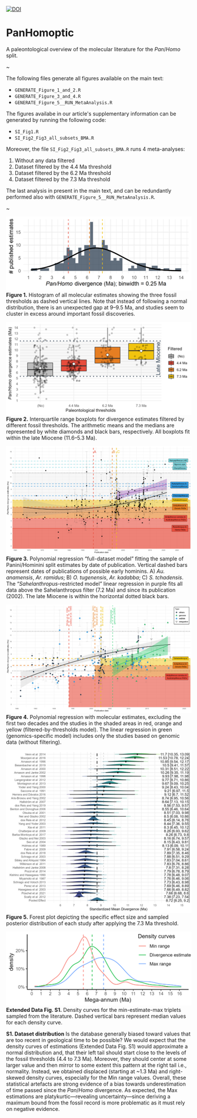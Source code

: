 [![DOI](https://zenodo.org/badge/355327359.svg)](https://zenodo.org/badge/latestdoi/355327359)

# PanHomoptic

A paleontological overview of the molecular literature for the *Pan*/*Homo* split.

~

The following files generate all figures available on the main text:

+ `GENERATE_Figure_1_and_2.R`
+ `GENERATE_Figure_3_and_4.R`
+ `GENERATE_Figure_5__RUN_MetaAnalysis.R`

The figures availabe in our article's supplementary information can be generated by running the following code:

+ `SI_Fig1.R`
+ `SI_Fig2_Fig3_all_subsets_BMA.R`

Moreover, the file `SI_Fig2_Fig3_all_subsets_BMA.R` runs 4 meta-analyses:

1. Without any data filtered
2. Dataset filtered by the 4.4 Ma threshold
3. Dataset filtered by the 6.2 Ma threshold
4. Dataset filtered by the 7.3 Ma threshold

The last analysis in present in the main text, and can be redundantly performed also with `GENERATE_Figure_5__RUN_MetaAnalysis.R`.

~

![Figure 1. Histogram of all molecular estimates showing the three fossil thresholds as dashed vertical lines. Note that instead of following a normal distribution, there is an unexpected gap at 9–9.5 Ma, and studies seem to cluster in excess around important fossil discoveries.](Figures/Figure_1.png)
**Figure 1.** Histogram of all molecular estimates showing the three fossil thresholds as dashed vertical lines. Note that instead of following a normal distribution, there is an unexpected gap at 9–9.5 Ma, and studies seem to cluster in excess around important fossil discoveries.

![Figure 2. Interquartile range boxplots for divergence estimates filtered by different fossil thresholds. The arithmetic means and the medians are represented by white diamonds and black bars, respectively. All boxplots fit within the late Miocene (11.6–5.3 Ma).](Figures/Figure_2.png)
**Figure 2.** Interquartile range boxplots for divergence estimates filtered by different fossil thresholds. The arithmetic means and the medians are represented by white diamonds and black bars, respectively. All boxplots fit within the late Miocene (11.6–5.3 Ma).

![Figure 3. Polynomial regression “full-dataset model” fitting the sample of Panini/Hominini split estimates by date of publication. Vertical dashed bars represent dates of publications of possible early hominins. A) Au. anamensis, Ar. ramidus; B) O. tugenensis, Ar. kadabba; C) S. tchadensis. The “Sahelanthropus-restricted model” linear regression in purple fits all data above the Sahelanthropus filter (7.2 Ma) and since its publication (2002). The late Miocene is within the horizontal dotted black bars.](Figures/Figure_3.png)
**Figure 3.** Polynomial regression “full-dataset model” fitting the sample of Panini/Hominini split estimates by date of publication. Vertical dashed bars represent dates of publications of possible early hominins. A) *Au. anamensis*, *Ar. ramidus*; B) *O. tugenensis*, *Ar. kadabba*; C) *S. tchadensis*. The “*Sahelanthropus*-restricted model” linear regression in purple fits all data above the Sahelanthropus filter (7.2 Ma) and since its publication (2002). The late Miocene is within the horizontal dotted black bars.

![Figure 4. Polynomial regression with molecular estimates, excluding the first two decades and the studies in the shaded areas in red, orange and yellow (filtered-by-thresholds model). The linear regression in green (genomics-specific model) includes only the studies based on genomic data (without filtering).](Figures/Figure_4.png)
**Figure 4.** Polynomial regression with molecular estimates, excluding the first two decades and the studies in the shaded areas in red, orange and yellow (filtered-by-thresholds model). The linear regression in green (genomics-specific model) includes only the studies based on genomic data (without filtering).

![Figure 5. Forest plot depicting the specific effect size and sampled posterior distribution of each study after applying the 7.3 Ma threshold.](Figures/Figure_5_MetaBayes_FAD_C.png)
**Figure 5.** Forest plot depicting the specific effect size and sampled posterior distribution of each study after applying the 7.3 Ma threshold.

![Extended Data Fig. S1. Density curves for the min-estimate-max triplets sampled from the literature. Dashed vertical bars represent median values for each density curve. ](Figures/SF_1.png)
**Extended Data Fig. S1.** Density curves for the min-estimate-max triplets sampled from the literature. Dashed vertical bars represent median values for each density curve. 

**S1. Dataset distribution**
Is the database generally biased toward values that are too recent in geological time to be possible? We would expect that the density curves of estimations (Extended Data Fig. S1) would approximate a normal distribution and, that their left tail should start close to the levels of the fossil thresholds (4.4 to 7.3 Ma). Moreover, they should center at some larger value and then mirror to some extent this pattern at the right tail i.e., normality. Instead, we obtained displaced (starting at ~1.3 Ma) and right-skewed density curves, especially for the Min range values. Overall, these statistical artefacts are strong evidence of a bias towards underestimation of time passed since the *Pan*/*Homo* divergence. As expected, the Max estimations are platykurtic—revealing uncertainty—since deriving a maximum bound from the fossil record is more problematic as it must rely on negative evidence.
